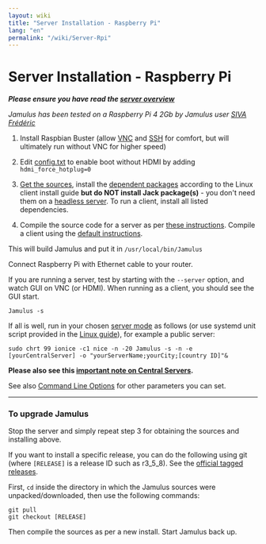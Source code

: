 ```yaml
---
layout: wiki
title: "Server Installation - Raspberry Pi"
lang: "en"
permalink: "/wiki/Server-Rpi"
---
```


# Server Installation - Raspberry Pi

**_Please ensure you have read the [server overview](Running-a-Server)_**

_Jamulus has been tested on a Raspberry Pi 4 2Gb by Jamulus user [SIVA Frédéric](https://sourceforge.net/u/fredsiva/profile/)_

1. Install Raspbian Buster (allow [VNC](https://www.raspberrypi.org/documentation/remote-access/vnc/) and [SSH](https://www.raspberrypi.org/documentation/remote-access/ssh/README.md) for comfort, but will ultimately run without VNC for higher speed)

1. Edit [config.txt](https://www.raspberrypi.org/documentation/configuration/config-txt/) to enable boot without HDMI by adding `hdmi_force_hotplug=0`

1. [Get the sources](Installation-for-Linux#get-jamulus), install the [dependent packages](Installation-for-Linux#install-the-dependent-packages) according to the Linux client install guide **but do NOT install Jack package(s)** - you don't need them on a [headless server](https://github.com/corrados/jamulus/wiki/Server---Linux#running-a-headless-server). To run a client, install all listed dependencies.

1. Compile the source code for a server as per [these instructions](Server---Linux#compile-sources-create-a-user). Compile a client using the [default instructions](Installation-for-Linux#compile-this-bad-boy).

This will build Jamulus and put it in `/usr/local/bin/Jamulus`

Connect Raspberry Pi with Ethernet cable to your router.

If you are running a server, test by starting with the `--server` option, and watch GUI on VNC (or HDMI). When running as a client, you should see the GUI start.

`Jamulus -s`

If all is well, run in your chosen [server mode](Choosing-a-Server-Type) as follows (or use systemd unit script provided in the [Linux guide](Server---Linux#create-a-start-script)), for example a public server:

`sudo chrt 99 ionice -c1 nice -n -20 Jamulus -s -n -e [yourCentralServer] -o "yourServerName;yourCity;[country ID]"&`

**Please also see this [important note on Central Servers](Central-Servers).**

See also [Command Line Options](Command-Line-Options) for other parameters you can set.
***

### To upgrade Jamulus

Stop the server and simply repeat step 3 for obtaining the sources and installing above. 

If you want to install a specific release, you can do the following using git (where `[RELEASE]` is a release ID such as r3_5_8). See the [official tagged releases](https://github.com/corrados/jamulus/releases).

First, `cd` inside the directory in which the Jamulus sources were unpacked/downloaded, then use the following commands:

~~~
git pull
git checkout [RELEASE]
~~~

Then compile the sources as per a new install. Start Jamulus back up.
